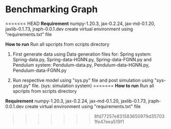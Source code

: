 # __Benchmarking Graph__

<<<<<<< HEAD
__Requirement__
numpy-1.20.3, jax-0.2.24, jax-md-0.1.20, jaxlib-0.1.73, jraph-0.0.1.dev
create virtual environment using "requirements.txt" file

__How to run__
Run all spcripts from scripts directory
1. First generate data using Data generation files for:
    Spring system:    Spring-data.py, Spring-data-HGNN.py, Spring-data-FGNN.py and
    Pendulum system:  Pendulum-data.py, Pendulum-data-HGNN.py, Pendulum-data-FGNN.py

2. Run respective model using "sys.py" file and post simulation using "sys-post.py" file. (sys: simulation system)
=======
__How to run__
Run all spcripts from scripts directory

__Requirement__
numpy-1.20.3, jax-0.2.24, jax-md-0.1.20, jaxlib-0.1.73, jraph-0.0.1.dev
create virtual environment using "requirements.txt" file
>>>>>>> 8fd77257e831583650979d357031fe47eea519f1
